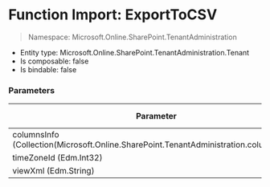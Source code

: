# Function Import: ExportToCSV

> Namespace: Microsoft.Online.SharePoint.TenantAdministration

- Entity type: Microsoft.Online.SharePoint.TenantAdministration.Tenant
- Is composable: false
- Is bindable: false

### Parameters

Parameter | SPO | SP 2019 | SP 2016 | SP 2013
----------|:---:|:-------:|:-------:|:-------:
columnsInfo (Collection(Microsoft.Online.SharePoint.TenantAdministration.columnsInfo)) | ✅ | ❌ | ❌ | ❌
timeZoneId (Edm.Int32) | ✅ | ❌ | ❌ | ❌
viewXml (Edm.String) | ✅ | ❌ | ❌ | ❌
